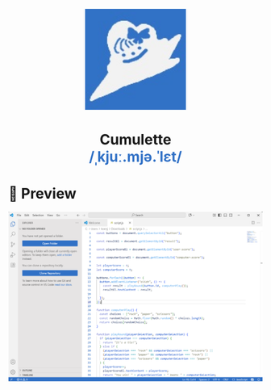<p align="center">
  <img src="images/icon.jpg" alt="Logo" width="200"/>
</p>

<h1 align="center">
    Cumulette <br>
    <span style="color: #3171c6;"> /ˌkjuː.mjə.ˈlɛt/ </span>
</h1>

# 📸 Preview
![Screenshot](images/cumuletteSC.png)

